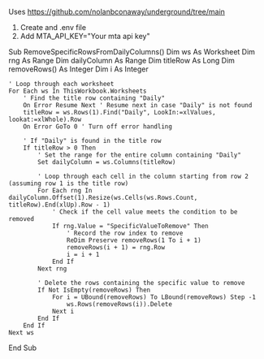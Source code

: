Uses https://github.com/nolanbconaway/underground/tree/main

1. Create and .env file
2. Add MTA_API_KEY="Your mta api key"

Sub RemoveSpecificRowsFromDailyColumns()
    Dim ws As Worksheet
    Dim rng As Range
    Dim dailyColumn As Range
    Dim titleRow As Long
    Dim removeRows() As Integer
    Dim i As Integer
    
    ' Loop through each worksheet
    For Each ws In ThisWorkbook.Worksheets
        ' Find the title row containing "Daily"
        On Error Resume Next ' Resume next in case "Daily" is not found
        titleRow = ws.Rows(1).Find("Daily", LookIn:=xlValues, lookat:=xlWhole).Row
        On Error GoTo 0 ' Turn off error handling
        
        ' If "Daily" is found in the title row
        If titleRow > 0 Then
            ' Set the range for the entire column containing "Daily"
            Set dailyColumn = ws.Columns(titleRow)
            
            ' Loop through each cell in the column starting from row 2 (assuming row 1 is the title row)
            For Each rng In dailyColumn.Offset(1).Resize(ws.Cells(ws.Rows.Count, titleRow).End(xlUp).Row - 1)
                ' Check if the cell value meets the condition to be removed
                If rng.Value = "SpecificValueToRemove" Then
                    ' Record the row index to remove
                    ReDim Preserve removeRows(1 To i + 1)
                    removeRows(i + 1) = rng.Row
                    i = i + 1
                End If
            Next rng
            
            ' Delete the rows containing the specific value to remove
            If Not IsEmpty(removeRows) Then
                For i = UBound(removeRows) To LBound(removeRows) Step -1
                    ws.Rows(removeRows(i)).Delete
                Next i
            End If
        End If
    Next ws
End Sub

